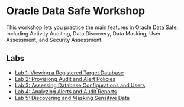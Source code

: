 ﻿# Oracle Data Safe Workshop

This workshop lets you practice the main features in Oracle Data Safe, including Activity Auditing, Data Discovery, Data Masking, User Assessment, and Security Assessment.

## Labs

- [Lab 1: Viewing a Registered Target Database](./Lab1/./Labn/LabGuide1.md)
- [Lab 2: Provisiong Audit and Alert Policies](./Lab2/LabGuide2.md)
- [Lab 3: Assessing Database Configurations and Users](./Lab3/LabGuide3.md)
- [Lab 4: Analyzing Alerts and Audit Reports](./Lab4/LabGuide4.md)
- [Lab 5: Discovering and Masking Sensitive Data](./Lab5/LabGuide5.md)
